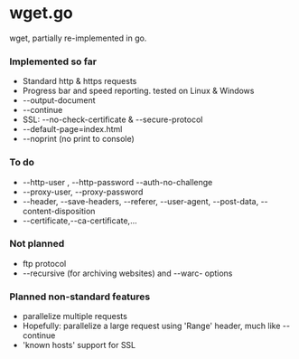 wget.go
=======

wget, partially re-implemented in go.

### Implemented so far

 * Standard http & https requests
 * Progress bar and speed reporting. tested on Linux & Windows
 * --output-document
 * --continue
 * SSL: --no-check-certificate & --secure-protocol
 * --default-page=index.html
 * --noprint (no print to console)

### To do
 
 * --http-user , --http-password --auth-no-challenge
 * --proxy-user, --proxy-password
 * --header, --save-headers, --referer, --user-agent, --post-data, --content-disposition
 * --certificate,--ca-certificate,...

### Not planned
 
 * ftp protocol
 * --recursive (for archiving websites) and --warc- options

### Planned non-standard features
 * parallelize multiple requests
 * Hopefully: parallelize a large request using 'Range' header, much like --continue
 * 'known hosts' support for SSL
